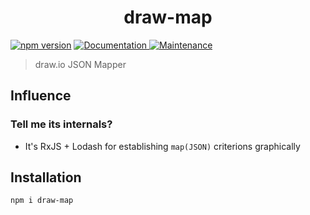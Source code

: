 <h1 align="center">draw-map </h1>
<p>
  <a href="https://www.npmjs.com/package/draw-map"><img src="https://badge.fury.io/js/draw-map.svg" alt="npm version"/></a>
  <a href="https://github.com/paxos-raft/paxos-raft/tree/master/packages/draw-map#readme" target="_blank">
    <img alt="Documentation" src="https://img.shields.io/badge/documentation-yes-darkviolet.svg"/>
  </a>
  <a href="https://github.com/paxos-raft/paxos-raft/graphs/commit-activity" target="_blank">
    <img alt="Maintenance" src="https://img.shields.io/badge/Maintained-yes-yellow.svg"/>
  </a>
</p>


> draw.io JSON Mapper

## Influence
### Tell me its internals?
* It's RxJS + Lodash for establishing `map(JSON)` criterions graphically

## Installation
```sh
npm i draw-map
```
